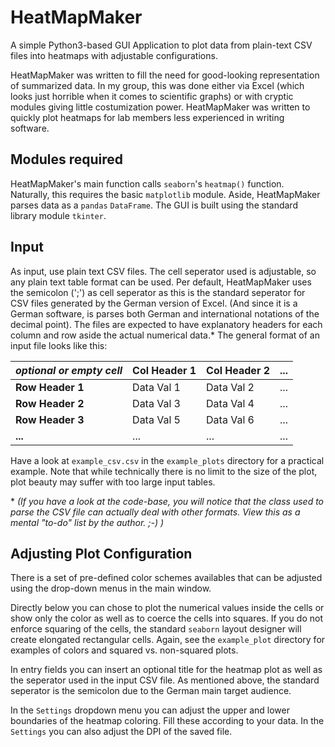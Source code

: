 # HeatMapMaker
A simple Python3-based GUI Application to plot data from plain-text CSV files into heatmaps with adjustable configurations.

HeatMapMaker was written to fill the need for good-looking representation of summarized data. In my group, this was done either via Excel (which looks just horrible when it comes to scientific graphs) or with cryptic modules giving little costumization power. HeatMapMaker was written to quickly plot heatmaps for lab members less experienced in writing software.

## Modules required
HeatMapMaker's main function calls ``seaborn``'s ``heatmap()`` function. Naturally, this requires the basic ``matplotlib`` module.  Aside, HeatMapMaker parses data as a ``pandas`` ``DataFrame``. The GUI is built using the standard library module ``tkinter``. 

## Input 
As input, use plain text CSV files. The cell seperator used is adjustable, so any plain text table format can be used. Per default, HeatMapMaker uses the semicolon (';') as cell seperator as this is the standard seperator for CSV files generated by the German version of Excel. (And since it is a German software, is parses both German and international notations of the decimal point). 
The files are expected to have explanatory headers for each column and row aside the actual numerical data.* The general format of an input file looks like this:

*optional or empty cell* | Col Header 1 | Col Header 2 | ...
-------------------------|--------------|--------------|----
**Row Header 1** | Data Val 1 | Data Val 2 | ...
**Row Header 2** | Data Val 3 | Data Val 4 | ...
**Row Header 3** | Data Val 5 | Data Val 6 | ...
**...** | ... | ... | ...

Have a look at ``example_csv.csv`` in the ``example_plots`` directory for a practical example. 
Note that while technically there is no limit to the size of the plot, plot beauty may suffer with too large input tables.

\* _(If you have a look at the code-base, you will notice that the class used to parse the CSV file can actually deal with other formats. View this as a mental "to-do" list by the author. ;-) )_

## Adjusting Plot Configuration
There is a set of pre-defined color schemes availables that can be adjusted using the drop-down menus in the main window. 

Directly below you can chose to plot the numerical values inside the cells or show only the color as well as to coerce the cells into squares. If you do not enforce squaring of the cells, the standard ``seaborn`` layout designer will create elongated rectangular cells. Again, see the ``example_plot`` directory for examples of colors and squared vs. non-squared plots. 

In entry fields you can insert an optional title for the heatmap plot as well as the seperator used in the input CSV file. As mentioned above, the standard seperator is the semicolon due to the German main target audience. 

In the ``Settings`` dropdown menu you can adjust the upper and lower boundaries of the heatmap coloring. Fill these according to your data. In the ``Settings`` you can also adjust the DPI of the saved file. 
